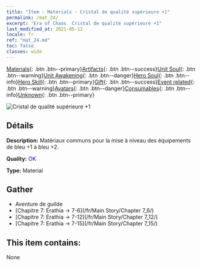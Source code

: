 ```yaml
---
title: "Item - Materials - Cristal de qualité supérieure +1"
permalink: /mat_24/
excerpt: "Era of Chaos  Cristal de qualité supérieure +1"
last_modified_at: 2021-05-11
locale: fr
ref: "mat_24.md"
toc: false
classes: wide
---
```

 [Materials](/ItemsFR/){: .btn .btn--primary}[Artifacts](/ItemsFR/Artifacts/){: .btn .btn--success}[Unit Soul](/ItemsFR/UnitSoul/){: .btn .btn--warning}[Unit Awakening](/ItemsFR/UnitAwakening/){: .btn .btn--danger}[Hero Soul](/ItemsFR/HeroSoul/){: .btn .btn--info}[Hero Skill](/ItemsFR/HeroSkill/){: .btn .btn--primary}[Gift](/ItemsFR/Gift/){: .btn .btn--success}[Event related](/ItemsFR/Events/){: .btn .btn--warning}[Avatars](/ItemsFR/Avatars/){: .btn .btn--danger}[Consumables](/ItemsFR/Consumables/){: .btn .btn--info}[Unknown](/ItemsFR/Unknown/){: .btn .btn--primary}

 ![Cristal de qualité supérieure +1](/images/t/i_cailiao_shuijing1.png)

## Détails
 **Description:** Matériaux communs pour la mise à niveau des équipements de bleu +1 à bleu +2.

 **Quality:** <span style="color: #0000CD">OK</span>

 **Type:** Material

## Gather

*    Aventure de guilde 
*    [Chapitre 7: Erathia -> 7-6](/fr/Main Story/Chapter 7_6/) 
*    [Chapitre 7: Erathia -> 7-12](/fr/Main Story/Chapter 7_12/) 
*    [Chapitre 7: Erathia -> 7-15](/fr/Main Story/Chapter 7_15/) 

## This item contains:

  None

